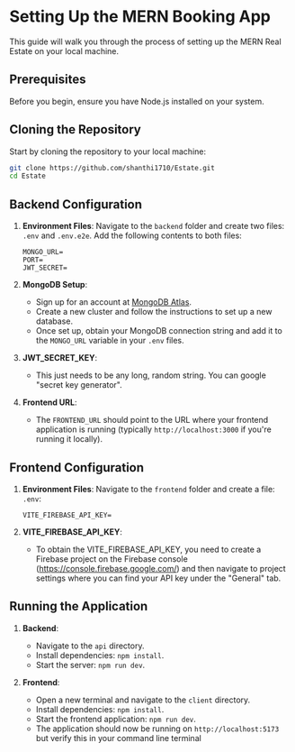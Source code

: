 # Setting Up the MERN Booking App

This guide will walk you through the process of setting up the MERN Real Estate on your local machine.

## Prerequisites

Before you begin, ensure you have Node.js installed on your system.

## Cloning the Repository

Start by cloning the repository to your local machine:

```bash
git clone https://github.com/shanthi1710/Estate.git
cd Estate
```

## Backend Configuration

1. **Environment Files**: Navigate to the `backend` folder and create two files: `.env` and `.env.e2e`. Add the following contents to both files:

    ```plaintext
    MONGO_URL=
    PORT=
    JWT_SECRET=
    ```

2. **MongoDB Setup**: 
    - Sign up for an account at [MongoDB Atlas](https://www.mongodb.com/cloud/atlas).
    - Create a new cluster and follow the instructions to set up a new database.
    - Once set up, obtain your MongoDB connection string and add it to the `MONGO_URL` variable in your `.env` files.
     
3. **JWT_SECRET_KEY**:
    - This just needs to be any long, random string. You can google "secret key generator".

7. **Frontend URL**:
    - The `FRONTEND_URL` should point to the URL where your frontend application is running (typically `http://localhost:3000` if you're running it locally).
  

## Frontend Configuration

1. **Environment Files**: Navigate to the `frontend` folder and create a file: `.env`:

    ```plaintext
    VITE_FIREBASE_API_KEY=
    ```

5. **VITE_FIREBASE_API_KEY**: 
    - To obtain the VITE_FIREBASE_API_KEY, you need to create a Firebase project on the Firebase console (https://console.firebase.google.com/) and then navigate to project settings where you can find your API key under the "General" tab.

## Running the Application

1. **Backend**:
    - Navigate to the `api` directory.
    - Install dependencies: `npm install`.
    - Start the server: `npm run dev`.

2. **Frontend**:
    - Open a new terminal and navigate to the `client` directory.
    - Install dependencies: `npm install`.
    - Start the frontend application: `npm run dev`.
    - The application should now be running on `http://localhost:5173` but verify this in your command line terminal  
